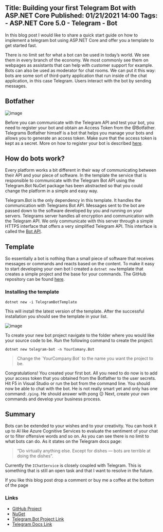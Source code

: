 Title: Building your first Telegram Bot with ASP.NET Core
Published: 01/21/2021 14:00
Tags: 
    - ASP.NET Core 5.0
    - Telegram
    - Bot
---
In this blog post I would like to share a quick start guide on how to implement a telegram bot using ASP.NET Core and offer you a template to get started fast.

There is no limit set for what a bot can be used in today’s world. We see them in every branch of the economy. We most commonly see them on webpages as assistants that can help with customer support for example. Bots can also be used as moderator for chat rooms. We can put it this way: bots are some sort of third-party application that run inside of the chat application, in this case Telegram. Users interact with the bot by sending messages.

## Botfather

![image](/posts/images/botfather.jpg)
 
Before you can communicate with the Telegram API and test your bot, you need to register your bot and obtain an Access Token from the @Botfather. Telegrams Botfather himself is a bot that helps you manage your bots and allows you to generate an access token. Make sure that the access token is kept as a secret. More on how to register your bot is described [here]( https://core.telegram.org/bots#6-botfather).

## How do bots work?

Every platform works a bit different in their way of communicating between their API and your piece of software. In the template the service that is responsible to communicate with the Telegram Bot API using the Telegram.Bot NuGet package has been abstracted so that you could change the platform in a simple and easy way.

Telegram.Bot is the only dependency in this template. It handles the communication with Telegrams Bot API. Messages sent to the bot are passed down to the software developed by you and running on your servers. Telegrams server handles all encryption and communication with the Telegram API. We only communicate with this server through a simple HTTPS interface that offers a very simplified Telegram API. This interface is called the [Bot API]( https://core.telegram.org/bots/api).

## Template
So essentially a bot is nothing than a small piece of software that receives messages or commands and reacts based on the content. To make it easy to start developing your own bot I created a `dotnet new` template that creates a simple project and the base for your commands. The GitHub repository can be found [here](https://github.com/Franklin89/TelegramBotTemplate).

### Installing the template

`dotnet new -i TelegramBotTemplate`

This will install the latest version of the template. After the successful installation you should see the template in your list.

![image](/posts/images/telegram-template.PNG)

To create your new bot project navigate to the folder where you would like your source code to be. Run the following command to create the project:

`dotnet new telegram-bot -n YourComany.Bot`

> Change the ´YourCompany.Bot´ to the name you want the project to be.

Congratulations! You created your first bot. All you need to do now is to add your access token that you obtained from the Botfather to the user secrets. Hit F5 in Visual Studio or run the bot from the command line. You should now be able to chat with the bot. He is not really smart yet and only has one command: `/ping`. He should answer with pong 😉
Next, create your own commands and develop your business process.

## Summary 
Bots can be extended to your wishes and to your creativity. You can hook it up to AI like Azure Cognitive Services to evaluate the sentiment of your chat or to filter offensive words and so on. As you can see there is no limit to what bots can do. As it states on the Telegram docs page: 

> “Do virtually anything else. Except for dishes — bots are terrible at doing the dishes”. 

Currently the `IChatService` is closely coupled with Telegram. This is something that is still an open task and that I want to resolve in the future.

If you like this blog post drop a comment or buy me a coffee at the bottom of the page <i class="fa fa-coffee"></i>

### Links

- [GitHub Project](https://github.com/Franklin89/TelegramBotTemplate)
- [NuGet](https://www.nuget.org/packages/TelegramBotTemplate/)
- [Telegram.Bot Project Link](https://telegrambots.github.io/book/)
- [Telegram Docs Link](https://core.telegram.org/)

